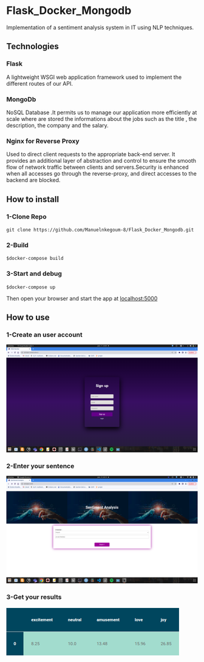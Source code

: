 # Flask_Docker_Mongodb
Implementation of a sentiment analysis system in IT using NLP techniques.

## Technologies

### Flask 
A lightweight WSGI web application framework used to implement the different routes of our API.

### MongoDb
NoSQL Database .It permits us to manage our application more efficiently at scale where are stored the informations about the jobs such as the title , the description, the company and the salary.

### Nginx for Reverse Proxy
Used to direct client requests to the appropriate back-end server. It provides an additional layer of abstraction and control to ensure the smooth flow of network traffic between clients and servers.Security is enhanced when all accesses go through the reverse-proxy, and direct accesses to the backend are blocked.


## How to install

### 1-Clone Repo
```shell
git clone https://github.com/Manuelnkegoum-8/Flask_Docker_Mongodb.git
```

### 2-Build
```shell
$docker-compose build
```
### 3-Start and debug
```shell
$docker-compose up
```
Then open your browser and start the app at [localhost:5000]()
## How to use
### 1-Create an user account
<img src='./static/signup.png'>

### 2-Enter your sentence
<img src='./static/login.png'>

### 3-Get your results
<img src='./static/pred.png'>

